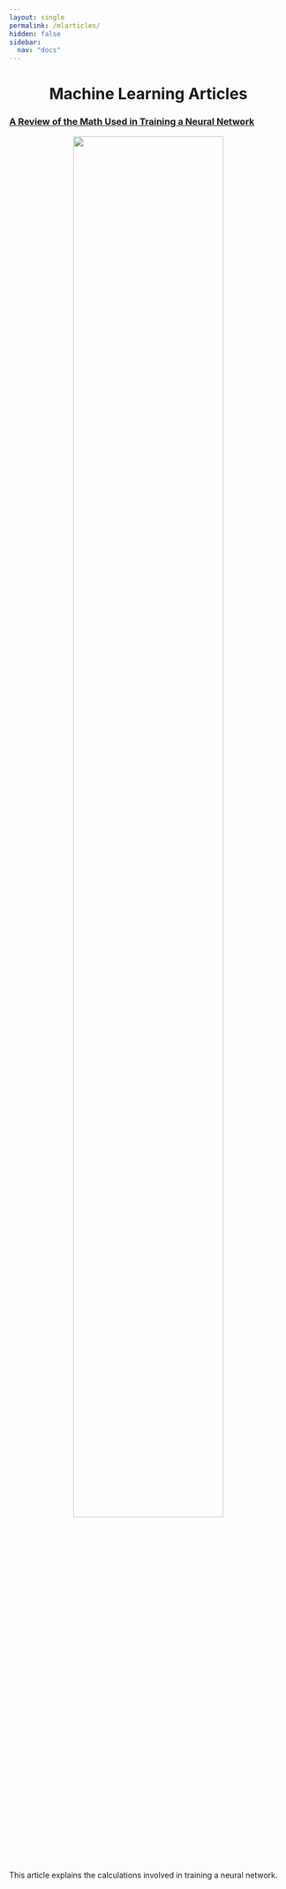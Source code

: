 ```yaml
---
layout: single
permalink: /mlarticles/
hidden: false
sidebar:
  nav: "docs"
---
```


<h1 align="center">Machine Learning Articles</h1>
<p/>
<h3><a href="https://medium.com/@devraj.agarwal/a-review-of-the-math-used-in-training-a-neural-network-9b9d5838f272">A Review of the Math Used in Training a Neural Network</a></h3>

<figure align="center">
    <a href="https://medium.com/@devraj.agarwal/a-review-of-the-math-used-in-training-a-neural-network-9b9d5838f272">
    <img src="{{ site.url }}{{ site.baseurl }}/assets/images/simple-neural-network.jpg" style="width:80%;height:80%;"></a>
</figure>
This article explains the calculations involved in training a neural network.
